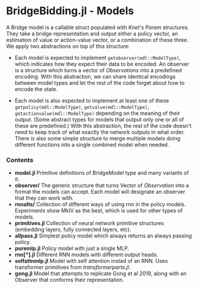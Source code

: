 # BridgeBidding.jl - Models

A Bridge model is a callable struct populated with *Knet*'s *Param* structures. They take a bridge representation and output either a policy vector, an estimation of value or action-value vector, or a combination of these three. We apply two abstractions on top of this structure:

- Each model is expected to implement `getobserver(mdl::ModelType)`, which indicates how they expect their data to be encoded. An observer is a structure which turns a vector of *Observation*s into a predefined encoding. With this abstraction, we can share identical encodings between model types and let the rest of the code forget about how to encode the state.

- Each model is also expected to implement at least one of these `getpolicy(mdl::ModelType)`, `getvalue(mdl::ModelType)`, `getactionvalue(mdl::ModelType)` depending on the meaning of their output. (Some abstract types for models that output only one or all of these are predefined.) With this abstraction, the rest of the code doesn't need to keep track of what exactly the network outputs in what order. There is also some simple structure to merge multiple models doing different functions into a single combined model when needed.

### Contents

- **model.jl**
Primitive definitions of BridgeModel type and many variants of it.
- **observer/**
The generic structure that turns Vector of *Observation* into a format the models can accept. Each model will designate an observer that they can work with.
- **rnnalts/**
Collection of different ways of using rnn in the policy models. Experiments show MkIV as the best, which is used for other types of models.
- **primitives.jl**
Collection of neural network primitive structures (embedding layers, fully connected layers, etc).
- **allpass.jl**
Simplest policy model which always returns an always passing policy.
- **puremlp.jl**
Policy model with just a single MLP.
- **rnn[\*].jl**
Different RNN models with different output heads.
- **selfattnmlp.jl**
Model with self attention instad of an RNN. Uses transformer primitives from *transformerparts.jl*.
- **gong.jl**
Model that attempts to replicate Gong et al 2019, along with an Observer that conforms their representation.
